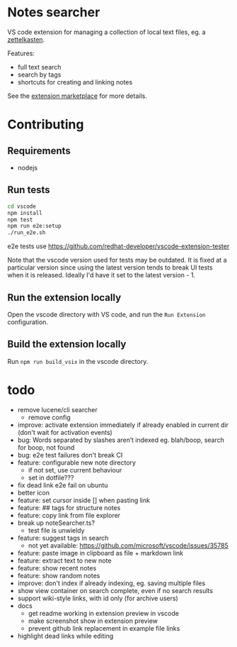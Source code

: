 # Notes searcher

VS code extension for managing a collection of local text files, eg. a
[zettelkasten](https://zettelkasten.de/posts/overview/).

Features:
- full text search
- search by tags
- shortcuts for creating and linking notes

See the [extension marketplace](https://marketplace.visualstudio.com/items?itemName=uozuaho.note-searcher) for more details.


# Contributing

## Requirements

- nodejs


## Run tests

```sh
cd vscode
npm install
npm test
npm run e2e:setup
./run_e2e.sh
```

e2e tests use https://github.com/redhat-developer/vscode-extension-tester

Note that the vscode version used for tests may be outdated. It is fixed at a
particular version since using the latest version tends to break UI tests when
it is released. Ideally I'd have it set to the latest version - 1.


## Run the extension locally

Open the vscode directory with VS code, and run the `Run Extension`
configuration.


## Build the extension locally

Run `npm run build_vsix` in the vscode directory.


# todo
- remove lucene/cli searcher
    - remove config
- improve: activate extension immediately if already enabled in
  current dir (don't wait for activation events)
- bug: Words separated by slashes aren’t indexed eg. blah/boop, search for boop,
  not found
- bug: e2e test failures don't break CI
- feature: configurable new note directory
    - if not set, use current behaviour
    - set in dotfile???
- fix dead link e2e fail on ubuntu
- better icon
- feature: set cursor inside [] when pasting link
- feature: ## tags for structure notes
- feature: copy link from file explorer
- break up noteSearcher.ts?
    - test file is unwieldy
- feature: suggest tags in search
    - not yet available: https://github.com/microsoft/vscode/issues/35785
- feature: paste image in clipboard as file + markdown link
- feature: extract text to new note
- feature: show recent notes
- feature: show random notes
- improve: don't index if already indexing, eg. saving multiple files
- show view container on search complete, even if no search results
- support wiki-style links, with id only (for archive users)
- docs
    - get readme working in extension preview in vscode
    - make screenshot show in extension preview
    - prevent github link replacement in example file links
- highlight dead links while editing
